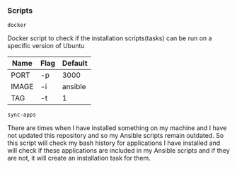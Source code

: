 ### Scripts

`docker`

Docker script to check if the installation scripts(tasks) can be run on a specific version of Ubuntu

| Name  | Flag | Default |
| ----- | ---- | ------- |
| PORT  | \-p  | 3000    |
| IMAGE | \-i  | ansible |
| TAG   | \-t  | 1       |

`sync-apps`

There are times when I have installed something on my machine and I have not updated this repository and so my Ansible scripts remain outdated. So this script will check my bash history for applications I have installed and will check if these applications are included in my Ansible scripts and if they are not, it will create an installation task for them.
